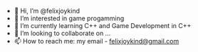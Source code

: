 - 👋 Hi, I’m @felixjoykind
- 👀 I’m interested in game progamming
- 🌱 I’m currently learning C++ and Game Development in C++
- 💞️ I’m looking to collaborate on ...
- 📫 How to reach me: my email - felixjoykind@gmail.com

<!---
felixjoykind/felixjoykind is a ✨ special ✨ repository because its `README.md` (this file) appears on your GitHub profile.
You can click the Preview link to take a look at your changes.
--->
